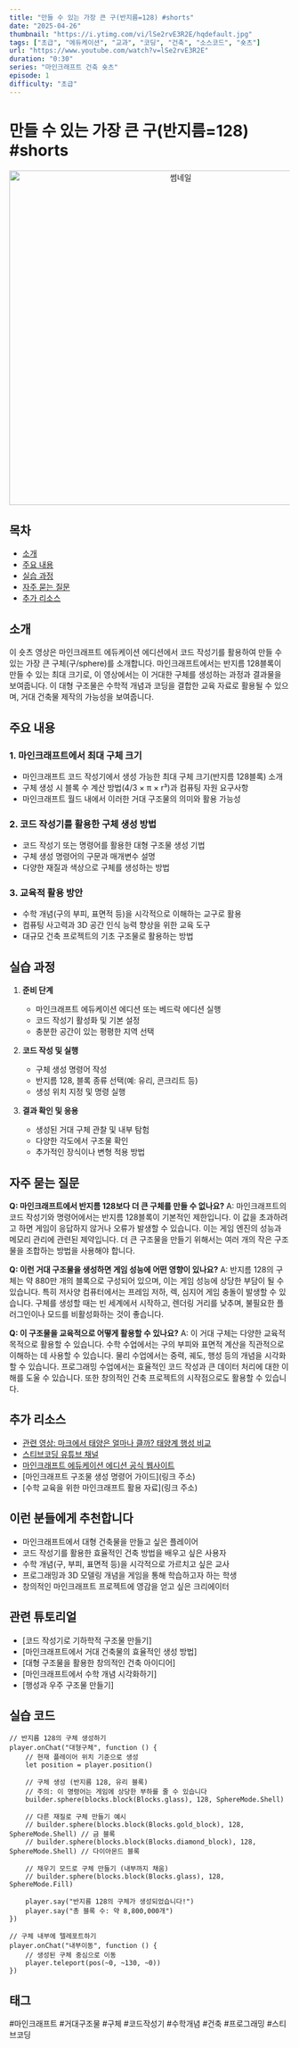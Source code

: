 ```yaml
---
title: "만들 수 있는 가장 큰 구(반지름=128) #shorts"
date: "2025-04-26"
thumbnail: "https://i.ytimg.com/vi/lSe2rvE3R2E/hqdefault.jpg"
tags: ["초급", "에듀케이션", "교과", "코딩", "건축", "소스코드", "숏츠"]
url: "https://www.youtube.com/watch?v=lSe2rvE3R2E"
duration: "0:30"
series: "마인크래프트 건축 숏츠"
episode: 1
difficulty: "초급"
---
```


# 만들 수 있는 가장 큰 구(반지름=128) #shorts

<div align="center">
<img src="https://i.ytimg.com/vi/lSe2rvE3R2E/hqdefault.jpg" alt="썸네일" width="600"/>
</div>

## 목차
- [소개](#소개)
- [주요 내용](#주요-내용)
- [실습 과정](#실습-과정)
- [자주 묻는 질문](#자주-묻는-질문)
- [추가 리소스](#추가-리소스)

## 소개
이 숏츠 영상은 마인크래프트 에듀케이션 에디션에서 코드 작성기를 활용하여 만들 수 있는 가장 큰 구체(구/sphere)를 소개합니다. 마인크래프트에서는 반지름 128블록이 만들 수 있는 최대 크기로, 이 영상에서는 이 거대한 구체를 생성하는 과정과 결과물을 보여줍니다. 이 대형 구조물은 수학적 개념과 코딩을 결합한 교육 자료로 활용될 수 있으며, 거대 건축물 제작의 가능성을 보여줍니다.

## 주요 내용

### 1. 마인크래프트에서 최대 구체 크기
- 마인크래프트 코드 작성기에서 생성 가능한 최대 구체 크기(반지름 128블록) 소개
- 구체 생성 시 블록 수 계산 방법(4/3 × π × r³)과 컴퓨팅 자원 요구사항
- 마인크래프트 월드 내에서 이러한 거대 구조물의 의미와 활용 가능성

### 2. 코드 작성기를 활용한 구체 생성 방법
- 코드 작성기 또는 명령어를 활용한 대형 구조물 생성 기법
- 구체 생성 명령어의 구문과 매개변수 설명
- 다양한 재질과 색상으로 구체를 생성하는 방법

### 3. 교육적 활용 방안
- 수학 개념(구의 부피, 표면적 등)을 시각적으로 이해하는 교구로 활용
- 컴퓨팅 사고력과 3D 공간 인식 능력 향상을 위한 교육 도구
- 대규모 건축 프로젝트의 기초 구조물로 활용하는 방법

## 실습 과정
1. **준비 단계**
   - 마인크래프트 에듀케이션 에디션 또는 베드락 에디션 실행
   - 코드 작성기 활성화 및 기본 설정
   - 충분한 공간이 있는 평평한 지역 선택

2. **코드 작성 및 실행**
   - 구체 생성 명령어 작성
   - 반지름 128, 블록 종류 선택(예: 유리, 콘크리트 등)
   - 생성 위치 지정 및 명령 실행

3. **결과 확인 및 응용**
   - 생성된 거대 구체 관찰 및 내부 탐험
   - 다양한 각도에서 구조물 확인
   - 추가적인 장식이나 변형 적용 방법

## 자주 묻는 질문

**Q: 마인크래프트에서 반지름 128보다 더 큰 구체를 만들 수 없나요?**
A: 마인크래프트의 코드 작성기와 명령어에서는 반지름 128블록이 기본적인 제한입니다. 이 값을 초과하려고 하면 게임이 응답하지 않거나 오류가 발생할 수 있습니다. 이는 게임 엔진의 성능과 메모리 관리에 관련된 제약입니다. 더 큰 구조물을 만들기 위해서는 여러 개의 작은 구조물을 조합하는 방법을 사용해야 합니다.

**Q: 이런 거대 구조물을 생성하면 게임 성능에 어떤 영향이 있나요?**
A: 반지름 128의 구체는 약 880만 개의 블록으로 구성되어 있으며, 이는 게임 성능에 상당한 부담이 될 수 있습니다. 특히 저사양 컴퓨터에서는 프레임 저하, 렉, 심지어 게임 충돌이 발생할 수 있습니다. 구체를 생성할 때는 빈 세계에서 시작하고, 렌더링 거리를 낮추며, 불필요한 플러그인이나 모드를 비활성화하는 것이 좋습니다.

**Q: 이 구조물을 교육적으로 어떻게 활용할 수 있나요?**
A: 이 거대 구체는 다양한 교육적 목적으로 활용할 수 있습니다. 수학 수업에서는 구의 부피와 표면적 계산을 직관적으로 이해하는 데 사용할 수 있습니다. 물리 수업에서는 중력, 궤도, 행성 등의 개념을 시각화할 수 있습니다. 프로그래밍 수업에서는 효율적인 코드 작성과 큰 데이터 처리에 대한 이해를 도울 수 있습니다. 또한 창의적인 건축 프로젝트의 시작점으로도 활용할 수 있습니다.

## 추가 리소스
- [관련 영상: 마크에서 태양은 얼마나 클까? 태양계 행성 비교](https://www.youtube.com/watch?v=5HWJyptilM8)
- [스티브코딩 유튜브 채널](https://www.youtube.com/c/SteveCoding)
- [마인크래프트 에듀케이션 에디션 공식 웹사이트](https://education.minecraft.net/)
- [마인크래프트 구조물 생성 명령어 가이드](링크 주소)
- [수학 교육을 위한 마인크래프트 활용 자료](링크 주소)

## 이런 분들에게 추천합니다
- 마인크래프트에서 대형 건축물을 만들고 싶은 플레이어
- 코드 작성기를 활용한 효율적인 건축 방법을 배우고 싶은 사용자
- 수학 개념(구, 부피, 표면적 등)을 시각적으로 가르치고 싶은 교사
- 프로그래밍과 3D 모델링 개념을 게임을 통해 학습하고자 하는 학생
- 창의적인 마인크래프트 프로젝트에 영감을 얻고 싶은 크리에이터

## 관련 튜토리얼
- [코드 작성기로 기하학적 구조물 만들기]
- [마인크래프트에서 거대 건축물의 효율적인 생성 방법]
- [대형 구조물을 활용한 창의적인 건축 아이디어]
- [마인크래프트에서 수학 개념 시각화하기]
- [행성과 우주 구조물 만들기]

## 실습 코드
```
// 반지름 128의 구체 생성하기
player.onChat("대형구체", function () {
    // 현재 플레이어 위치 기준으로 생성
    let position = player.position()
    
    // 구체 생성 (반지름 128, 유리 블록)
    // 주의: 이 명령어는 게임에 상당한 부하를 줄 수 있습니다
    builder.sphere(blocks.block(Blocks.glass), 128, SphereMode.Shell)
    
    // 다른 재질로 구체 만들기 예시
    // builder.sphere(blocks.block(Blocks.gold_block), 128, SphereMode.Shell) // 금 블록
    // builder.sphere(blocks.block(Blocks.diamond_block), 128, SphereMode.Shell) // 다이아몬드 블록
    
    // 채우기 모드로 구체 만들기 (내부까지 채움)
    // builder.sphere(blocks.block(Blocks.glass), 128, SphereMode.Fill)
    
    player.say("반지름 128의 구체가 생성되었습니다!")
    player.say("총 블록 수: 약 8,800,000개")
})

// 구체 내부에 텔레포트하기
player.onChat("내부이동", function () {
    // 생성된 구체 중심으로 이동
    player.teleport(pos(~0, ~130, ~0))
})
```

## 태그
#마인크래프트 #거대구조물 #구체 #코드작성기 #수학개념 #건축 #프로그래밍 #스티브코딩
